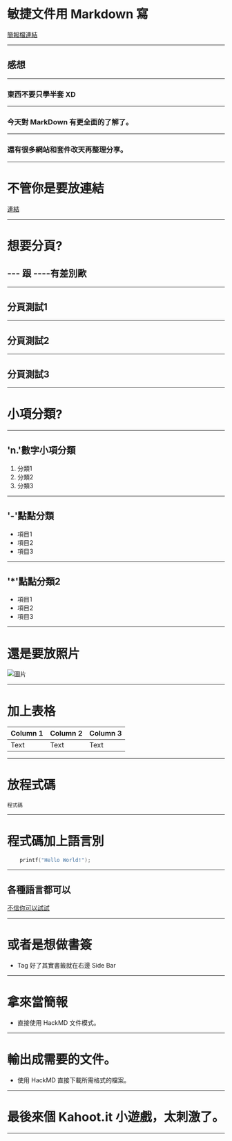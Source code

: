 敏捷文件用 Markdown 寫
===
[簡報檔連結](https://hackmd.io/p/ryNkPIrwb#/)

---

## 感想
----

### 東西不要只學半套 XD

----

### 今天對 MarkDown 有更全面的了解了。

----

### 還有很多網站和套件改天再整理分享。

---



# 不管你是要放連結
[連結](https://hackmd.io/CYVhE5gUwMxhaALFA7AYyeAbBgRgZjRCQCYBGXNbADhUkSA=?both)

---

# 想要分頁?
## --- 跟 ----有差別歐

----

## 分頁測試1

----

## 分頁測試2

----

## 分頁測試3

---

# 小項分類?

----

## 'n.'數字小項分類
1. 分類1
2. 分類2
3. 分類3

----

## '-'點點分類
- 項目1
- 項目2
- 項目3

----

## '\*'點點分類2
* 項目1
* 項目2
* 項目3

----

# 還是要放照片
![圖片](https://i.imgur.com/6NhISNG.jpg)

---

# 加上表格
| Column 1 | Column 2 | Column 3 |
| -------- | -------- | -------- |
| Text     | Text     | Text     |


---

# 放程式碼
    程式碼

---


# 程式碼加上語言別

```C
    printf("Hello World!");
```

---

## 各種語言都可以
[不信你可以試試](https://en.wikipedia.org/wiki/List_of_programming_languages)

---


# 或者是想做書簽
- Tag 好了其實書籤就在右邊 Side Bar

---

# 拿來當簡報
- 直接使用 HackMD 文件模式。

---

# 輸出成需要的文件。
- 使用 HackMD 直接下載所需格式的檔案。

---


# 最後來個 Kahoot.it 小遊戲，太刺激了。

---
